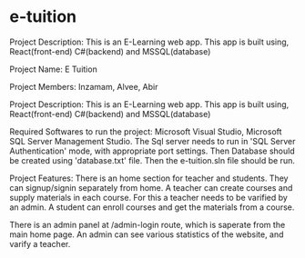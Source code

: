 # e-tuition
Project Description: This is an E-Learning web app. This app is built using, React(front-end) C#(backend) and MSSQL(database)

Project Name: E Tuition

Project Members: Inzamam, Alvee, Abir

Project Description:
This is an E-Learning web app.
This app is built using,
React(front-end) C#(backend) and MSSQL(database)

Required Softwares to run the project:
Microsoft Visual Studio, Microsoft SQL Server Management Studio.
The Sql server needs to run in 'SQL Server Authentication' mode,
with appropriate port settings. Then Database should be created using 'database.txt' file.
Then the e-tuition.sln file should be run.

Project Features:
There is an home section for teacher and students.
They can signup/signin separately from home.
A teacher can create courses and supply materials in each course.
For this a teacher needs to be varified by an admin.
A student can enroll courses and get the materials from a course.

There is an admin panel at /admin-login route,
which is saperate from the main home page.
An admin can see various statistics of the website,
and varify a teacher.
